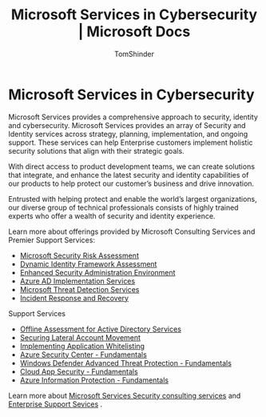 ﻿---
title: Microsoft Services in Cybersecurity | Microsoft Docs
description: The article provides an introduction about Microsoft services related to cybersecurity and how to obtain more information about these services.
services: security
documentationcenter: na
author: TomShinder
manager: MBaldwin
editor: TomSh

ms.assetid: 925ba3c6-fe35-413a-98ea-e1a1461f3022
ms.service: security
ms.devlang: na
ms.topic: article
ms.tgt_pltfrm: na
ms.workload: na
ms.date: 04/26/2018
ms.author: barclayn

---
# Microsoft Services in Cybersecurity

Microsoft Services provides a comprehensive approach to security, identity and cybersecurity. Microsoft Services provides an array of Security and Identity services across strategy, planning, implementation, and ongoing support. These services can help Enterprise customers implement holistic security solutions that align with their strategic goals.

With direct access to product development teams, we can create solutions that integrate, and enhance the latest security and identity capabilities of our products to help protect our customer’s business and drive innovation.

Entrusted with helping protect and enable the world’s largest organizations, our diverse group of technical professionals consists of highly trained experts who offer a wealth of security and identity experience.

Learn more about offerings provided by Microsoft Consulting Services and Premier Support Services:

* [Microsoft Security Risk Assessment](http://download.microsoft.com/download/5/1/6/516F59A7-91EE-4463-8612-C85FD3BEBDC7/microsoft-security-risk-assessment-solution-brief.pdf)
* [Dynamic Identity Framework Assessment](http://download.microsoft.com/download/0/7/F/07FA8BFC-17D5-4F55-AD4F-3A987A7324AA/dynamic-identity-framework-identity-assessment-datasheet.pdf)
* [Enhanced Security Administration Environment](http://download.microsoft.com/download/5/1/6/516F59A7-91EE-4463-8612-C85FD3BEBDC7/enhanced-security-administrative-environment-solution-brief.pdf)
* [Azure AD Implementation Services](http://download.microsoft.com/download/0/7/F/07FA8BFC-17D5-4F55-AD4F-3A987A7324AA/azure-active-directory-implementation-services-solution-brief.pdf)
* [Microsoft Threat Detection Services](http://download.microsoft.com/download/5/1/6/516F59A7-91EE-4463-8612-C85FD3BEBDC7/microsoft-threat-detection-services-solution-brief.pdf)
* [Incident Response and Recovery](http://download.microsoft.com/download/5/1/6/516F59A7-91EE-4463-8612-C85FD3BEBDC7/microsoft-incident-response-and-recovery-process-brief.pdf)

Support Services
* [Offline Assessment for Active Directory Services](https://datasheets.azureedge.net/datasheets/10cda460-3b78-4c55-a4df-e2662792228d/en-US.pdf)
* [Securing Lateral Account Movement](https://datasheets.azureedge.net/datasheets/ac1aea29-95c4-45e0-8a40-ec8927ec787d/en-US.pdf)
* [Implementing Application Whitelisting](https://datasheets.azureedge.net/datasheets/e9578064-c3f7-4e89-ba3e-445f6eb3ea7a/en-US.pdf)
* [Azure Security Center - Fundamentals](https://datasheets.azureedge.net/datasheets/12f8ee37-fc27-4d65-854f-07a62abaa0b7/en-US.pdf)
* [Windows Defender Advanced Threat Protection - Fundamentals](https://datasheets.azureedge.net/datasheets/edbaac12-3f4e-4e90-ba26-f1993686a1d8/en-US.pdf)
* [Cloud App Security - Fundamentals](https://datasheets.azureedge.net/datasheets/dcb1281b-b773-4c03-bb43-6a95a840bce2/en-US.pdf)
* [Azure Information Protection - Fundamentals](https://datasheets.azureedge.net/datasheets/d743da2e-6ff5-4c7e-80c0-921ae8ef6a7c/en-US.pdf)



Learn more about [Microsoft Services Security consulting services](https://aka.ms/cyberserv) and [Enterprise Support Sevices](https://enterprise.microsoft.com/en-us/services-support/) .
